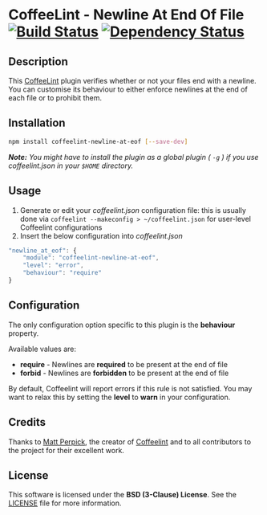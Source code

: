 CoffeeLint - Newline At End Of File [![Build Status](https://api.travis-ci.org/Dreamscapes/coffeelint-newline-at-eof.png)](https://travis-ci.org/Dreamscapes/coffeelint-newline-at-eof) [![Dependency Status](https://gemnasium.com/Dreamscapes/coffeelint-newline-at-eof.png)](https://gemnasium.com/Dreamscapes/coffeelint-newline-at-eof)
===================================

## Description
This [CoffeeLint](http://www.coffeelint.org) plugin verifies whether or not your files end with a newline. You can customise its behaviour to either enforce newlines at the end of each file or to prohibit them.

## Installation
```sh
npm install coffeelint-newline-at-eof [--save-dev]
```
***Note:*** *You might have to install the plugin as a global plugin ( `-g` ) if you use coffeelint.json in your `$HOME` directory.*

## Usage

1. Generate or edit your *coffeelint.json* configuration file: this is usually done via `coffeelint --makeconfig > ~/coffeelint.json` for user-level Coffeelint configurations
1. Insert the below configuration into *coffeelint.json*

```js
"newline_at_eof": {
    "module": "coffeelint-newline-at-eof",
    "level": "error",
    "behaviour": "require"
}
```

## Configuration

The only configuration option specific to this plugin is the **behaviour** property.

Available values are:

 - **require** - Newlines are **required** to be present at the end of file
 - **forbid** - Newlines are **forbidden** to be present at the end of file

By default, Coffeelint will report errors if this rule is not satisfied. You may want to relax this by setting the **level** to **warn** in your configuration.

## Credits

Thanks to [Matt Perpick](https://github.com/clutchski), the creator of [Coffeelint](https://github.com/clutchski/coffeelint) and to all contributors to the project for their excellent work.

## License

This software is licensed under the **BSD (3-Clause) License**. See the [LICENSE](LICENSE) file for more information.
